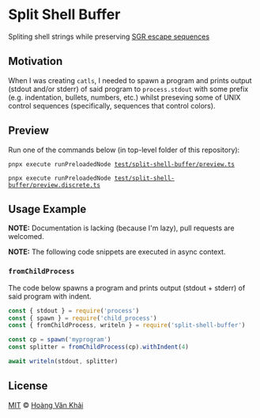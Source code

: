 # Split Shell Buffer

Spliting shell strings while preserving [SGR escape sequences](https://en.wikipedia.org/wiki/ANSI_escape_code#SGR_(Select_Graphic_Rendition)_parameters)

## Motivation

When I was creating `catls`, I needed to spawn a program and prints output (stdout and/or stderr) of said program to `process.stdout` with some prefix (e.g. indentation, bullets, numbers, etc.) whilst preseving some of UNIX control sequences (specifically, sequences that control colors).

## Preview

Run one of the commands below (in top-level folder of this repository):

<pre><code>pnpx execute runPreloadedNode <a href='https://git.io/fpX7e'>test/split-shell-buffer/preview.ts</a></code></pre>

<pre><code>pnpx execute runPreloadedNode <a href='https://git.io/fpX7s'>test/split-shell-buffer/preview.discrete.ts</a></code></pre>

## Usage Example

**NOTE:** Documentation is lacking (because I'm lazy), pull requests are welcomed.

**NOTE:** The following code snippets are executed in async context.

### `fromChildProcess`

The code below spawns a program and prints output (stdout + stderr) of said program with indent.

```javascript
const { stdout } = require('process')
const { spawn } = require('child_process')
const { fromChildProcess, writeln } = require('split-shell-buffer')

const cp = spawn('myprogram')
const splitter = fromChildProcess(cp).withIndent(4)

await writeln(stdout, splitter)
```

## License

[MIT](https://git.io/fxKXN) © [Hoàng Văn Khải](https://github.com/KSXGitHub)
